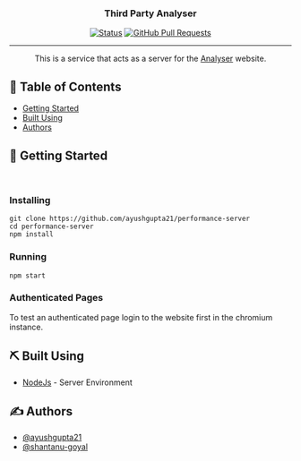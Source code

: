<h3 align="center">Third Party Analyser</h3>

<div align="center">

[![Status](https://img.shields.io/badge/status-active-success.svg)]()
[![GitHub Pull Requests](https://img.shields.io/github/issues-pr/kylelobo/The-Documentation-Compendium.svg)](https://github.com/ayushgupta21/performance-server/pulls)

</div>

---

<p align="center"> This is a service that acts as a server for the <a href="https://analyser.netlify.app/">Analyser</a> website.
    <br> 
</p>

## 📝 Table of Contents

- [Getting Started](#getting_started)
- [Built Using](#built_using)
- [Authors](#authors)

## 🏁 Getting Started <a name = "getting_started"></a>

<br />

### Installing

```
git clone https://github.com/ayushgupta21/performance-server
cd performance-server
npm install
```

### Running

```
npm start
```

### Authenticated Pages

<p > To test an authenticated page login to the website first in the chromium instance.
    <br> 
</p>

## ⛏️ Built Using <a name = "built_using"></a>

- [NodeJs](https://nodejs.org/en/) - Server Environment

## ✍️ Authors <a name = "authors"></a>

- [@ayushgupta21](https://github.com/ayushgupta21)
- [@shantanu-goyal](https://github.com/shantanu-goyal)
